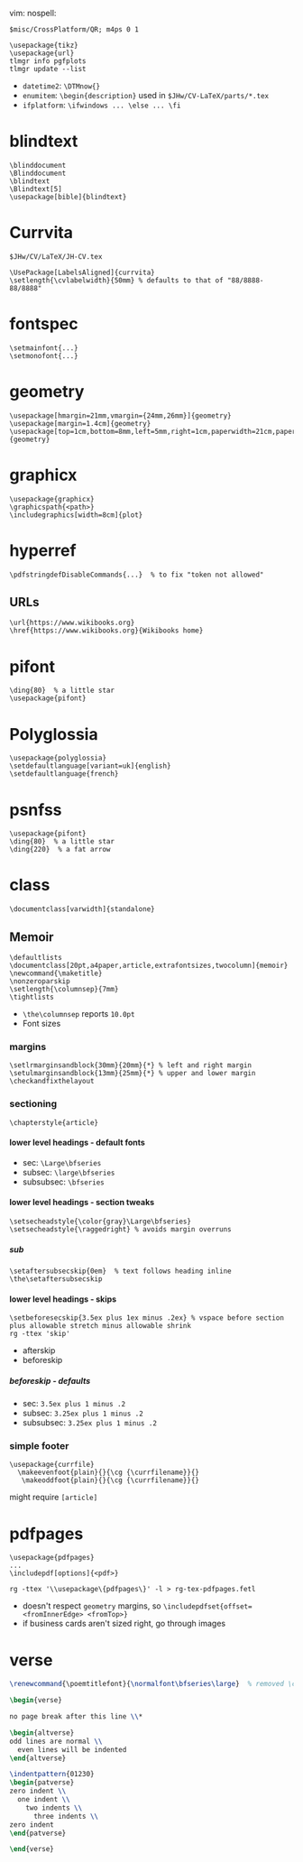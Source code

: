 vim: nospell:

    $misc/CrossPlatform/QR; m4ps 0 1

    \usepackage{tikz}
    \usepackage{url}
    tlmgr info pgfplots
    tlmgr update --list

- `datetime2`: `\DTMnow{}`
- `enumitem`: `\begin{description}` used in `$JHw/CV-LaTeX/parts/*.tex`
- `ifplatform`: `\ifwindows ... \else ... \fi`

# blindtext
    \blinddocument
    \Blinddocument
    \blindtext
    \Blindtext[5]
    \usepackage[bible]{blindtext}

# Currvita
    $JHw/CV/LaTeX/JH-CV.tex

    \UsePackage[LabelsAligned]{currvita}
    \setlength{\cvlabelwidth}{50mm} % defaults to that of "88/8888-88/8888"

# fontspec
    \setmainfont{...}
    \setmonofont{...}

# geometry
    \usepackage[hmargin=21mm,vmargin={24mm,26mm}]{geometry}
    \usepackage[margin=1.4cm]{geometry}
    \usepackage[top=1cm,bottom=8mm,left=5mm,right=1cm,paperwidth=21cm,paperheight=120mm]{geometry}

# graphicx
    \usepackage{graphicx}
    \graphicspath{<path>}
    \includegraphics[width=8cm]{plot}

# hyperref
    \pdfstringdefDisableCommands{...}  % to fix "token not allowed"

## URLs
    \url{https://www.wikibooks.org}
    \href{https://www.wikibooks.org}{Wikibooks home}

# pifont
    \ding{80}  % a little star
    \usepackage{pifont}

# Polyglossia
    \usepackage{polyglossia}
    \setdefaultlanguage[variant=uk]{english}
    \setdefaultlanguage{french}

# psnfss
    \usepackage{pifont}
    \ding{80}  % a little star
    \ding{220}  % a fat arrow

# class
    \documentclass[varwidth]{standalone}

## Memoir
    \defaultlists
    \documentclass[20pt,a4paper,article,extrafontsizes,twocolumn]{memoir}
    \newcommand{\maketitle}
    \nonzeroparskip
    \setlength{\columnsep}{7mm}
    \tightlists

- `\the\columnsep` reports `10.0pt`
- Font sizes

### margins
    \setlrmarginsandblock{30mm}{20mm}{*} % left and right margin
    \setulmarginsandblock{13mm}{25mm}{*} % upper and lower margin
    \checkandfixthelayout

### sectioning
    \chapterstyle{article}

#### lower level headings - default fonts
- sec: `\Large\bfseries`
- subsec: `\large\bfseries`
- subsubsec: `\bfseries`

#### lower level headings - section tweaks
    \setsecheadstyle{\color{gray}\Large\bfseries}
    \setsecheadstyle{\raggedright} % avoids margin overruns

##### sub
    \setaftersubsecskip{0em}  % text follows heading inline
    \the\setaftersubsecskip

#### lower level headings - skips
    \setbeforesecskip{3.5ex plus 1ex minus .2ex} % vspace before section plus allowable stretch minus allowable shrink
    rg -ttex 'skip'

- afterskip
- beforeskip

##### beforeskip - defaults
- sec: `3.5ex plus 1 minus .2`
- subsec: `3.25ex plus 1 minus .2`
- subsubsec: `3.25ex plus 1 minus .2`

### simple footer
    \usepackage{currfile}
      \makeevenfoot{plain}{}{\cg {\currfilename}}{}
       \makeoddfoot{plain}{}{\cg {\currfilename}}{}

might require `[article]`

# pdfpages
    \usepackage{pdfpages}
    ...
    \includepdf[options]{<pdf>}

    rg -ttex '\\usepackage\{pdfpages\}' -l > rg-tex-pdfpages.fetl

- doesn't respect `geometry` margins, so `\includepdfset{offset=<fromInnerEdge> <fromTop>}`
- if business cards aren't sized right, go through images

# verse
```tex
\renewcommand{\poemtitlefont}{\normalfont\bfseries\large}  % removed \centering

\begin{verse}

no page break after this line \\*

\begin{altverse}
odd lines are normal \\
  even lines will be indented
\end{altverse}

\indentpattern{01230}
\begin{patverse}
zero indent \\
  one indent \\
    two indents \\
      three indents \\
zero indent
\end{patverse}

\end{verse}
```

